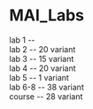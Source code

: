 # MAI_Labs

lab 1 --  
lab 2 -- 20 variant  
lab 3 -- 15 variant  
lab 4 -- 20 variant  
lab 5 -- 1 variant  
lab 6-8 -- 38 variant  
course -- 28 variant  
